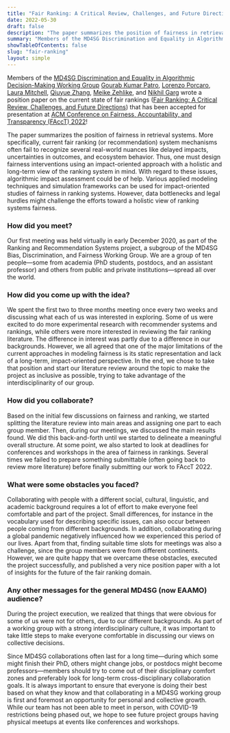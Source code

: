 ```yaml
---
title: "Fair Ranking: A Critical Review, Challenges, and Future Directions"
date: 2022-05-30
draft: false
description: "The paper summarizes the position of fairness in retrieval systems. More specifically, current fair ranking (or recommendation) system mechanisms often fail to recognize several real-world nuances like delayed impacts, uncertainties in outcomes, and ecosystem behavior. Thus, one must design fairness interventions using an impact-oriented approach with a holistic and long-term view of the ranking system in mind. With regard to these issues, algorithmic impact assessment could be of help. Various applied modeling techniques and simulation frameworks can be used for impact-oriented studies of fairness in ranking systems. However, data bottlenecks and legal hurdles might challenge the efforts toward a holistic view of ranking systems fairness"
summary: "Members of the MD4SG Discrimination and Equality in Algorithmic Decision-Making Working Group organized themselves and wrote a position paper on the current state of fair rankings. Read about their experiences while working together to produce a paper presented at ACM FAccT 2022."
showTableOfContents: false
slug: "fair-ranking"
layout: simple
---
```

Members of the [MD4SG Discrimination and Equality in Algorithmic Decision-Making Working Group](../../previous_wgs/discrimination/) [Gourab Kumar Patro](https://gourabkumarpatro.github.io), [Lorenzo Porcaro](https://lorenzoporcaro.com), [Laura Mitchell](https://www.linkedin.com/in/laura-mitchell-8659008/), [Qiuyue Zhang](https://www.linkedin.com/in/qiuyue-zhang/), [Meike Zehlike](https://meikezehlike.de), and [Nikhil Garg](https://gargnikhil.com) wrote a position paper on the current state of fair rankings ([Fair Ranking: A Critical Review, Challenges, and Future Directions](https://arxiv.org/abs/2201.12662)) that has been accepted for presentation at [ACM Conference on Fairness, Accountability, and Transparency (FAccT) 2022](https://facctconference.org/2022/)!

The paper summarizes the position of fairness in retrieval systems. More specifically, current fair ranking (or recommendation) system mechanisms often fail to recognize several real-world nuances like delayed impacts, uncertainties in outcomes, and ecosystem behavior. Thus, one must design fairness interventions using an impact-oriented approach with a holistic and long-term view of the ranking system in mind. With regard to these issues, algorithmic impact assessment could be of help. Various applied modeling techniques and simulation frameworks can be used for impact-oriented studies of fairness in ranking systems. However, data bottlenecks and legal hurdles might challenge the efforts toward a holistic view of ranking systems fairness.

### How did you meet?

Our first meeting was held virtually in early December 2020, as part of the Ranking and Recommendation Systems project, a subgroup of the MD4SG Bias, Discrimination, and Fairness Working Group. We are a group of ten people—some from academia (PhD students, postdocs, and an assistant professor) and others from public and private institutions—spread all over the world. 

### How did you come up with the idea?

We spent the first two to three months meeting once every two weeks and discussing what each of us was interested in exploring. Some of us were excited to do more experimental research with recommender systems and rankings, while others were more interested in reviewing the fair ranking literature. The difference in interest was partly due to a difference in our backgrounds. However, we all agreed that one of the major limitations of the current approaches in modeling fairness is its static representation and lack of a long-term, impact-oriented perspective. In the end, we chose to take that position and start our literature review around the topic to make the project as inclusive as possible, trying to take advantage of the interdisciplinarity of our group.

### How did you collaborate?

Based on the initial few discussions on fairness and ranking, we started splitting the literature review into main areas and assigning one part to each group member. Then, during our meetings, we discussed the main results found. We did this back-and-forth until we started to delineate a meaningful overall structure. At some point, we also started to look at deadlines for conferences and workshops in the area of fairness in rankings. Several times we failed to prepare something submittable (often going back to review more literature) before finally submitting our work to FAccT 2022.

### What were some obstacles you faced?

Collaborating with people with a different social, cultural, linguistic, and academic background requires a lot of effort to make everyone feel comfortable and part of the project. Small differences, for instance in the vocabulary used for describing specific issues, can also occur between people coming from different backgrounds. In addition, collaborating during a global pandemic negatively influenced how we experienced this period of our lives. Apart from that, finding suitable time slots for meetings was also a challenge, since the group members were from different continents. However, we are quite happy that we overcame these obstacles, executed the project successfully, and published a very nice position paper with a lot of insights for the future of the fair ranking domain.

### Any other messages for the general MD4SG (now EAAMO) audience?

During the project execution, we realized that things that were obvious for some of us were not for others, due to our different backgrounds. As part of a working group with a strong interdisciplinary culture, it was important to take little steps to make everyone comfortable in discussing our views on collective decisions. 

Since MD4SG collaborations often last for a long time—during which some might finish their PhD, others might change jobs, or postdocs might become professors—members should try to come out of their disciplinary comfort zones and preferably look for long-term cross-disciplinary collaboration goals. It is always important to ensure that everyone is doing their best based on what they know and that collaborating in a MD4SG working group is first and foremost an opportunity for personal and collective growth. While our team has not been able to meet in person, with COVID-19 restrictions being phased out, we hope to see future project groups  having physical meetups at events like conferences and workshops.